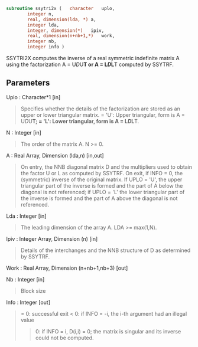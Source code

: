 ```fortran
subroutine ssytri2x	(	character	uplo,
		integer	n,
		real, dimension(lda, *)	a,
		integer	lda,
		integer, dimension(*)	ipiv,
		real, dimension(n+nb+1,*)	work,
		integer	nb,
		integer	info )
```

 SSYTRI2X computes the inverse of a real symmetric indefinite matrix
 A using the factorization A = U*D*U**T or A = L*D*L**T computed by
 SSYTRF.

## Parameters
Uplo : Character*1 [in]
> Specifies whether the details of the factorization are stored
> as an upper or lower triangular matrix.
> = 'U':  Upper triangular, form is A = U*D*U**T;
> = 'L':  Lower triangular, form is A = L*D*L**T.

N : Integer [in]
> The order of the matrix A.  N >= 0.

A : Real Array, Dimension (lda,n) [in,out]
> On entry, the NNB diagonal matrix D and the multipliers
> used to obtain the factor U or L as computed by SSYTRF.
> On exit, if INFO = 0, the (symmetric) inverse of the original
> matrix.  If UPLO = 'U', the upper triangular part of the
> inverse is formed and the part of A below the diagonal is not
> referenced; if UPLO = 'L' the lower triangular part of the
> inverse is formed and the part of A above the diagonal is
> not referenced.

Lda : Integer [in]
> The leading dimension of the array A.  LDA >= max(1,N).

Ipiv : Integer Array, Dimension (n) [in]
> Details of the interchanges and the NNB structure of D
> as determined by SSYTRF.

Work : Real Array, Dimension (n+nb+1,nb+3) [out]

Nb : Integer [in]
> Block size

Info : Integer [out]
> = 0: successful exit
> < 0: if INFO = -i, the i-th argument had an illegal value
> > 0: if INFO = i, D(i,i) = 0; the matrix is singular and its
> inverse could not be computed.


